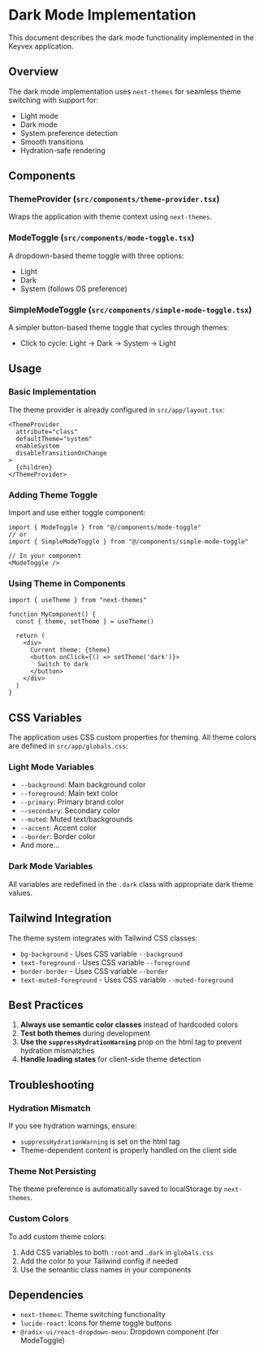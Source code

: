 # Dark Mode Implementation

This document describes the dark mode functionality implemented in the Keyvex application.

## Overview

The dark mode implementation uses `next-themes` for seamless theme switching with support for:
- Light mode
- Dark mode  
- System preference detection
- Smooth transitions
- Hydration-safe rendering

## Components

### ThemeProvider (`src/components/theme-provider.tsx`)
Wraps the application with theme context using `next-themes`.

### ModeToggle (`src/components/mode-toggle.tsx`)
A dropdown-based theme toggle with three options:
- Light
- Dark
- System (follows OS preference)

### SimpleModeToggle (`src/components/simple-mode-toggle.tsx`)
A simpler button-based theme toggle that cycles through themes:
- Click to cycle: Light → Dark → System → Light

## Usage

### Basic Implementation
The theme provider is already configured in `src/app/layout.tsx`:

```tsx
<ThemeProvider
  attribute="class"
  defaultTheme="system"
  enableSystem
  disableTransitionOnChange
>
  {children}
</ThemeProvider>
```

### Adding Theme Toggle
Import and use either toggle component:

```tsx
import { ModeToggle } from "@/components/mode-toggle"
// or
import { SimpleModeToggle } from "@/components/simple-mode-toggle"

// In your component
<ModeToggle />
```

### Using Theme in Components
```tsx
import { useTheme } from "next-themes"

function MyComponent() {
  const { theme, setTheme } = useTheme()
  
  return (
    <div>
      Current theme: {theme}
      <button onClick={() => setTheme('dark')}>
        Switch to dark
      </button>
    </div>
  )
}
```

## CSS Variables

The application uses CSS custom properties for theming. All theme colors are defined in `src/app/globals.css`:

### Light Mode Variables
- `--background`: Main background color
- `--foreground`: Main text color
- `--primary`: Primary brand color
- `--secondary`: Secondary color
- `--muted`: Muted text/backgrounds
- `--accent`: Accent color
- `--border`: Border color
- And more...

### Dark Mode Variables
All variables are redefined in the `.dark` class with appropriate dark theme values.

## Tailwind Integration

The theme system integrates with Tailwind CSS classes:
- `bg-background` - Uses CSS variable `--background`
- `text-foreground` - Uses CSS variable `--foreground`
- `border-border` - Uses CSS variable `--border`
- `text-muted-foreground` - Uses CSS variable `--muted-foreground`

## Best Practices

1. **Always use semantic color classes** instead of hardcoded colors
2. **Test both themes** during development
3. **Use the `suppressHydrationWarning`** prop on the html tag to prevent hydration mismatches
4. **Handle loading states** for client-side theme detection

## Troubleshooting

### Hydration Mismatch
If you see hydration warnings, ensure:
- `suppressHydrationWarning` is set on the html tag
- Theme-dependent content is properly handled on the client side

### Theme Not Persisting
The theme preference is automatically saved to localStorage by `next-themes`.

### Custom Colors
To add custom theme colors:
1. Add CSS variables to both `:root` and `.dark` in `globals.css`
2. Add the color to your Tailwind config if needed
3. Use the semantic class names in your components

## Dependencies

- `next-themes`: Theme switching functionality
- `lucide-react`: Icons for theme toggle buttons
- `@radix-ui/react-dropdown-menu`: Dropdown component (for ModeToggle) 